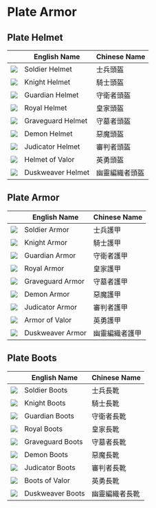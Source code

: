 # Plate Armor

## Plate Helmet

|| English Name | Chinese Name |
|---|---|---|
| ![](https://render.albiononline.com/v1/item/T8_HEAD_PLATE_SET1@4.png) | Soldier Helmet | 士兵頭盔 |
| ![](https://render.albiononline.com/v1/item/T8_HEAD_PLATE_SET2@4.png) | Knight Helmet | 騎士頭盔 |
| ![](https://render.albiononline.com/v1/item/T8_HEAD_PLATE_SET3@4.png) | Guardian Helmet | 守衛者頭盔 |
| ![](https://render.albiononline.com/v1/item/T8_HEAD_PLATE_ROYAL@4.png) | Royal Helmet | 皇家頭盔 |
| ![](https://render.albiononline.com/v1/item/T8_HEAD_PLATE_UNDEAD@4.png) | Graveguard Helmet | 守墓者頭盔 |
| ![](https://render.albiononline.com/v1/item/T8_HEAD_PLATE_HELL@4.png) | Demon Helmet | 惡魔頭盔 |
| ![](https://render.albiononline.com/v1/item/T8_HEAD_PLATE_KEEPER@4.png) | Judicator Helmet | 審判者頭盔 |
| ![](https://render.albiononline.com/v1/item/T8_HEAD_PLATE_AVALON@4.png) | Helmet of Valor | 英勇頭盔 |
| ![](https://render.albiononline.com/v1/item/T8_HEAD_PLATE_FEY@4.png) | Duskweaver Helmet | 幽靈編織者頭盔 |

## Plate Armor

|| English Name | Chinese Name |
|---|---|---|
| ![](https://render.albiononline.com/v1/item/T8_ARMOR_PLATE_SET1@4.png) | Soldier Armor | 士兵護甲 |
| ![](https://render.albiononline.com/v1/item/T8_ARMOR_PLATE_SET2@4.png) | Knight Armor | 騎士護甲 |
| ![](https://render.albiononline.com/v1/item/T8_ARMOR_PLATE_SET3@4.png) | Guardian Armor | 守衛者護甲 |
| ![](https://render.albiononline.com/v1/item/T8_ARMOR_PLATE_ROYAL@4.png) | Royal Armor | 皇家護甲 |
| ![](https://render.albiononline.com/v1/item/T8_ARMOR_PLATE_UNDEAD@4.png) | Graveguard Armor | 守墓者護甲 |
| ![](https://render.albiononline.com/v1/item/T8_ARMOR_PLATE_HELL@4.png) | Demon Armor | 惡魔護甲 |
| ![](https://render.albiononline.com/v1/item/T8_ARMOR_PLATE_KEEPER@4.png) | Judicator Armor | 審判者護甲 |
| ![](https://render.albiononline.com/v1/item/T8_ARMOR_PLATE_AVALON@4.png) | Armor of Valor | 英勇護甲 |
| ![](https://render.albiononline.com/v1/item/T8_ARMOR_PLATE_FEY@4.png) | Duskweaver Armor | 幽靈編織者護甲 |

## Plate Boots

|| English Name | Chinese Name |
|---|---|---|
| ![](https://render.albiononline.com/v1/item/T8_SHOES_PLATE_SET1@4.png) | Soldier Boots | 士兵長靴 |
| ![](https://render.albiononline.com/v1/item/T8_SHOES_PLATE_SET2@4.png) | Knight Boots | 騎士長靴 |
| ![](https://render.albiononline.com/v1/item/T8_SHOES_PLATE_SET3@4.png) | Guardian Boots | 守衛者長靴 |
| ![](https://render.albiononline.com/v1/item/T8_SHOES_PLATE_ROYAL@4.png) | Royal Boots | 皇家長靴 |
| ![](https://render.albiononline.com/v1/item/T8_SHOES_PLATE_UNDEAD@4.png) | Graveguard Boots | 守墓者長靴 |
| ![](https://render.albiononline.com/v1/item/T8_SHOES_PLATE_HELL@4.png) | Demon Boots | 惡魔長靴 |
| ![](https://render.albiononline.com/v1/item/T8_SHOES_PLATE_KEEPER@4.png) | Judicator Boots | 審判者長靴 |
| ![](https://render.albiononline.com/v1/item/T8_SHOES_PLATE_AVALON@4.png) | Boots of Valor | 英勇長靴 |
| ![](https://render.albiononline.com/v1/item/T8_SHOES_PLATE_FEY@4.png) | Duskweaver Boots | 幽靈編織者長靴 |
